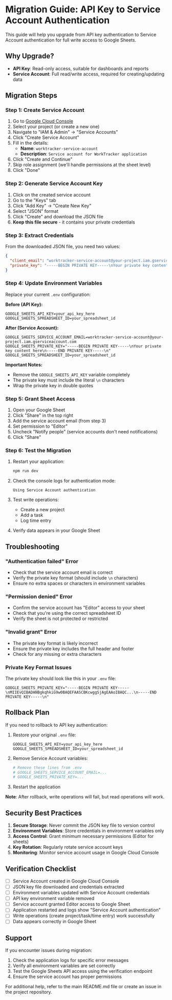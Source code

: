 # Migration Guide: API Key to Service Account Authentication

This guide will help you upgrade from API key authentication to Service Account authentication for full write access to Google Sheets.

## Why Upgrade?

- **API Key**: Read-only access, suitable for dashboards and reports
- **Service Account**: Full read/write access, required for creating/updating data

## Migration Steps

### Step 1: Create Service Account

1. Go to [Google Cloud Console](https://console.cloud.google.com/)
2. Select your project (or create a new one)
3. Navigate to "IAM & Admin" → "Service Accounts"
4. Click "Create Service Account"
5. Fill in the details:
   - **Name**: `worktracker-service-account`
   - **Description**: `Service account for WorkTracker application`
6. Click "Create and Continue"
7. Skip role assignment (we'll handle permissions at the sheet level)
8. Click "Done"

### Step 2: Generate Service Account Key

1. Click on the created service account
2. Go to the "Keys" tab
3. Click "Add Key" → "Create New Key"
4. Select "JSON" format
5. Click "Create" and download the JSON file
6. **Keep this file secure** - it contains your private credentials

### Step 3: Extract Credentials

From the downloaded JSON file, you need two values:

```json
{
  "client_email": "worktracker-service-account@your-project.iam.gserviceaccount.com",
  "private_key": "-----BEGIN PRIVATE KEY-----\nYour private key content here\n-----END PRIVATE KEY-----\n"
}
```

### Step 4: Update Environment Variables

Replace your current `.env` configuration:

**Before (API Key):**
```env
GOOGLE_SHEETS_API_KEY=your_api_key_here
GOOGLE_SHEETS_SPREADSHEET_ID=your_spreadsheet_id
```

**After (Service Account):**
```env
GOOGLE_SHEETS_SERVICE_ACCOUNT_EMAIL=worktracker-service-account@your-project.iam.gserviceaccount.com
GOOGLE_SHEETS_PRIVATE_KEY="-----BEGIN PRIVATE KEY-----\nYour private key content here\n-----END PRIVATE KEY-----\n"
GOOGLE_SHEETS_SPREADSHEET_ID=your_spreadsheet_id
```

**Important Notes:**
- Remove the `GOOGLE_SHEETS_API_KEY` variable completely
- The private key must include the literal `\n` characters
- Wrap the private key in double quotes

### Step 5: Grant Sheet Access

1. Open your Google Sheet
2. Click "Share" in the top right
3. Add the service account email (from step 3)
4. Set permission to "Editor"
5. Uncheck "Notify people" (service accounts don't need notifications)
6. Click "Share"

### Step 6: Test the Migration

1. Restart your application:
   ```bash
   npm run dev
   ```

2. Check the console logs for authentication mode:
   ```
   Using Service Account authentication
   ```

3. Test write operations:
   - Create a new project
   - Add a task
   - Log time entry

4. Verify data appears in your Google Sheet

## Troubleshooting

### "Authentication failed" Error
- Check that the service account email is correct
- Verify the private key format (should include `\n` characters)
- Ensure no extra spaces or characters in environment variables

### "Permission denied" Error
- Confirm the service account has "Editor" access to your sheet
- Check that you're using the correct spreadsheet ID
- Verify the sheet is not protected or restricted

### "Invalid grant" Error
- The private key format is likely incorrect
- Ensure the private key includes the full header and footer
- Check for any missing or extra characters

### Private Key Format Issues

The private key should look like this in your `.env` file:
```env
GOOGLE_SHEETS_PRIVATE_KEY="-----BEGIN PRIVATE KEY-----\nMIIEvQIBADANBgkqhkiG9w0BAQEFAASCBKcwggSjAgEAAoIBAQC...\n-----END PRIVATE KEY-----\n"
```

## Rollback Plan

If you need to rollback to API key authentication:

1. Restore your original `.env` file:
   ```env
   GOOGLE_SHEETS_API_KEY=your_api_key_here
   GOOGLE_SHEETS_SPREADSHEET_ID=your_spreadsheet_id
   ```

2. Remove Service Account variables:
   ```bash
   # Remove these lines from .env
   # GOOGLE_SHEETS_SERVICE_ACCOUNT_EMAIL=...
   # GOOGLE_SHEETS_PRIVATE_KEY=...
   ```

3. Restart the application

**Note**: After rollback, write operations will fail, but read operations will work.

## Security Best Practices

1. **Secure Storage**: Never commit the JSON key file to version control
2. **Environment Variables**: Store credentials in environment variables only
3. **Access Control**: Grant minimum necessary permissions (Editor for sheets)
4. **Key Rotation**: Regularly rotate service account keys
5. **Monitoring**: Monitor service account usage in Google Cloud Console

## Verification Checklist

- [ ] Service Account created in Google Cloud Console
- [ ] JSON key file downloaded and credentials extracted
- [ ] Environment variables updated with Service Account credentials
- [ ] API key environment variable removed
- [ ] Service account granted Editor access to Google Sheet
- [ ] Application restarted and logs show "Service Account authentication"
- [ ] Write operations (create project/task/time entry) work successfully
- [ ] Data appears correctly in Google Sheet

## Support

If you encounter issues during migration:

1. Check the application logs for specific error messages
2. Verify all environment variables are set correctly
3. Test the Google Sheets API access using the verification endpoint
4. Ensure the service account has proper permissions

For additional help, refer to the main README.md file or create an issue in the project repository.